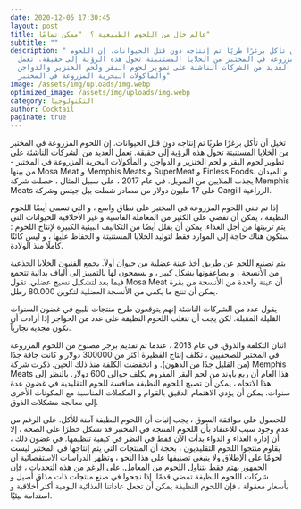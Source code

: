 ```yaml
---
date: 2020-12-05 17:30:45
layout: post
title: عالم خال من اللحوم الطبيعية ؟  "ممكن تمامًا"
subtitle: ""
description: " تخيل أن تأكل برغرًا طريًا تم إنتاجه دون قتل الحيوانات. إن اللحوم
  المزروعة في المختبر من الخلايا المستنبتة تحول هذه الرؤية إلى حقيقة. تعمل
  العديد من الشركات الناشئة على تطوير لحوم البقر ولحم الخنزير والدواجن
  والمأكولات البحرية المزروعة في المختبر"
image: /assets/img/uploads/img.webp
optimized_image: /assets/img/uploads/img.webp
category: التكنولوجيا
author: Cocktail
paginate: true
---
```

تخيل أن تأكل برغرًا طريًا تم إنتاجه دون قتل الحيوانات. إن اللحوم المزروعة في المختبر من الخلايا المستنبتة تحول هذه الرؤية إلى حقيقة. تعمل العديد من الشركات الناشئة على تطوير لحوم البقر و لحم الخنزير و الدواجن و المأكولات البحرية المزروعة في المختبر - من بينها Mosa Meat و Memphis Meats و SuperMeat و Finless Foods. و الميدان يجذب الملايين من التمويل. في عام 2017 ، على سبيل المثال ، حصلت شركة Memphis Meats على 17 مليون دولار من مصادر شملت بيل جيتس وشركة Cargill الزراعية.

إذا تم تبني اللحوم المزروعة في المختبر على نطاق واسع ، و التي تسمى أيضًا اللحوم النظيفة ، يمكن أن تقضي على الكثير من المعاملة القاسية و غير الأخلاقية للحيوانات التي يتم تربيتها من أجل الغذاء. يمكن أن يقلل أيضًا من التكاليف البيئية الكبيرة لإنتاج اللحوم ؛ ستكون هناك حاجة إلى الموارد فقط لتوليد الخلايا المستنبتة و الحفاظ عليها ، و ليس كائنًا كاملًا منذ الولادة.

يتم تصنيع اللحم عن طريق أخذ عينة عضلية من حيوان أولاً. يجمع الفنيون الخلايا الجذعية من الأنسجة ، و يضاعفونها بشكل كبير ، و يسمحون لها بالتمييز إلى ألياف بدائية تتجمع فيما بعد لتشكيل نسيج عضلي. تقول Mosa Meat أن عينة واحدة من الأنسجة من بقرة يمكن أن تنتج ما يكفي من الأنسجة العضلية لتكوين 80.000 رطل.

يقول عدد من الشركات الناشئة إنهم يتوقعون طرح منتجات للبيع في غضون السنوات القليلة المقبلة. لكن يجب أن تتغلب اللحوم النظيفة على عدد من الحواجز إذا أرادت أن تكون مجدية تجارياً.

اثنان التكلفة والذوق. في عام 2013 ، عندما تم تقديم برجر مصنوع من اللحوم المزروعة في المختبر للصحفيين ، تكلف إنتاج الفطيرة أكثر من 300000 دولار و كانت جافة جدًا (من القليل جدًا من الدهون). و انخفضت الكلفة منذ ذلك الحين. ذكرت شركة Memphis Meats هذا العام أن ربع باوند من لحم البقر المفروم يكلف حوالي 600 دولار. بالنظر إلى هذا الاتجاه ، يمكن أن تصبح اللحوم النظيفة منافسة للحوم التقليدية في غضون عدة سنوات. يمكن أن يؤدي الاهتمام الدقيق بالقوام و المكملات المناسبة مع المكونات الأخرى إلى معالجة مشكلات الذوق.

للحصول على موافقة السوق ، يجب إثبات أن اللحوم النظيفة آمنة للأكل. على الرغم من عدم وجود سبب للاعتقاد بأن اللحوم المنتجة في المختبر قد تشكل خطرًا على الصحة ، إلا أن إدارة الغذاء و الدواء بدأت الآن فقط في النظر في كيفية تنظيمها. في غضون ذلك ، يقاوم منتجوا اللحوم التقليديون ، بحجة أن المنتجات التي يتم إنتاجها في المختبر ليست لحومًا على الإطلاق ولا ينبغي تصنيفها على هذا النحو ، وتظهر الدراسات الاستقصائية أن الجمهور يهتم فقط بتناول اللحوم من المعامل. على الرغم من هذه التحديات ، فإن شركات اللحوم النظيفة تمضي قدمًا. إذا نجحوا في صنع منتجات ذات مذاق أصيل و بأسعار معقولة ، فإن اللحوم النظيفة يمكن أن تجعل عاداتنا الغذائية اليومية أكثر أخلاقية و استدامة بيئيًا.